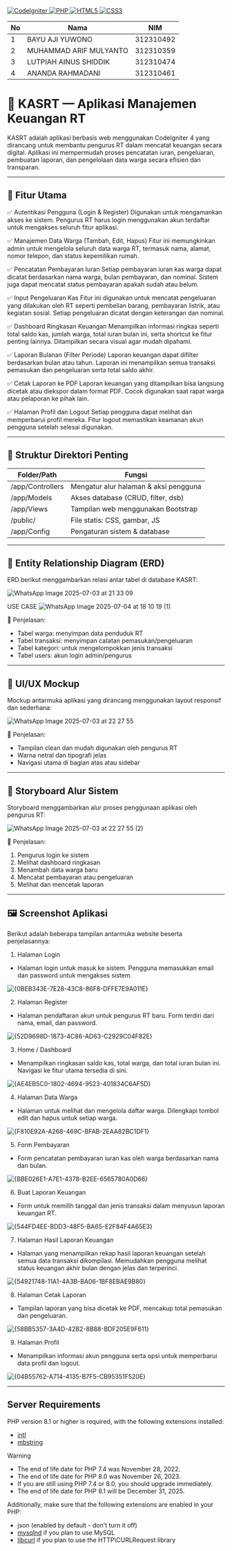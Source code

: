 <p align="left"> <a href="https://codeigniter.com" target="_blank"> <img src="https://img.shields.io/badge/CodeIgniter-EE4622?style=for-the-badge&logo=codeigniter&logoColor=white" alt="CodeIgniter" /> </a> <a href="https://www.php.net" target="_blank"> <img src="https://img.shields.io/badge/PHP-777BB3?style=for-the-badge&logo=php&logoColor=white" alt="PHP" /> </a> <a href="https://developer.mozilla.org/en-US/docs/Web/HTML" target="_blank"> <img src="https://img.shields.io/badge/HTML5-E34F26?style=for-the-badge&logo=html5&logoColor=white" alt="HTML5" /> </a> <a href="https://developer.mozilla.org/en-US/docs/Web/CSS" target="_blank"> <img src="https://img.shields.io/badge/CSS3-1572B6?style=for-the-badge&logo=css3&logoColor=white" alt="CSS3" /> </a> </p>

| No | Nama         | NIM        |
| -- | ------------ | ---------- |
| 1  | BAYU AJI YUWONO | 312310492  |
| 2  | MUHAMMAD ARIF MULYANTO | 312310359  |
| 3  | LUTPIAH AINUS SHIDDIK | 312310474 |
| 4  | ANANDA RAHMADANI  | 312310461 |


# 💼 KASRT — Aplikasi Manajemen Keuangan RT

KASRT adalah aplikasi berbasis web menggunakan CodeIgniter 4 yang dirancang untuk membantu pengurus RT dalam mencatat keuangan secara digital. Aplikasi ini mempermudah proses pencatatan iuran, pengeluaran, pembuatan laporan, dan pengelolaan data warga secara efisien dan transparan.

---

## 📌 Fitur Utama

✅ Autentikasi Pengguna (Login & Register)
Digunakan untuk mengamankan akses ke sistem. Pengurus RT harus login menggunakan akun terdaftar untuk mengakses seluruh fitur aplikasi.

✅ Manajemen Data Warga (Tambah, Edit, Hapus)
Fitur ini memungkinkan admin untuk mengelola seluruh data warga RT, termasuk nama, alamat, nomor telepon, dan status kepemilikan rumah.

✅ Pencatatan Pembayaran Iuran
Setiap pembayaran iuran kas warga dapat dicatat berdasarkan nama warga, bulan pembayaran, dan nominal. Sistem juga dapat mencatat status pembayaran apakah sudah atau belum.

✅ Input Pengeluaran Kas
Fitur ini digunakan untuk mencatat pengeluaran yang dilakukan oleh RT seperti pembelian barang, pembayaran listrik, atau kegiatan sosial. Setiap pengeluaran dicatat dengan keterangan dan nominal.

✅ Dashboard Ringkasan Keuangan
Menampilkan informasi ringkas seperti total saldo kas, jumlah warga, total iuran bulan ini, serta shortcut ke fitur penting lainnya. Ditampilkan secara visual agar mudah dipahami.

✅ Laporan Bulanan (Filter Periode)
Laporan keuangan dapat difilter berdasarkan bulan atau tahun. Laporan ini menampilkan semua transaksi pemasukan dan pengeluaran serta total saldo akhir.

✅ Cetak Laporan ke PDF
Laporan keuangan yang ditampilkan bisa langsung dicetak atau diekspor dalam format PDF. Cocok digunakan saat rapat warga atau pelaporan ke pihak lain.

✅ Halaman Profil dan Logout
Setiap pengguna dapat melihat dan memperbarui profil mereka. Fitur logout memastikan keamanan akun pengguna setelah selesai digunakan.

---

## 📂 Struktur Direktori Penting

| Folder/Path      | Fungsi                                |
| ---------------- | ------------------------------------- |
| /app/Controllers | Mengatur alur halaman & aksi pengguna |
| /app/Models      | Akses database (CRUD, filter, dsb)    |
| /app/Views       | Tampilan web menggunakan Bootstrap    |
| /public/         | File statis: CSS, gambar, JS          |
| /app/Config      | Pengaturan sistem & database          |

---

## 🧐 Entity Relationship Diagram (ERD)

ERD berikut menggambarkan relasi antar tabel di database KASRT:

![WhatsApp Image 2025-07-03 at 21 33 09](https://github.com/user-attachments/assets/82bbf40b-0dd8-47d4-a532-b70f0a050269)

USE CASE 
![WhatsApp Image 2025-07-04 at 18 10 19 (1)](https://github.com/user-attachments/assets/4fc10529-0a5d-405c-b19d-cc1a3801d9de)


📌 Penjelasan:

* Tabel warga: menyimpan data penduduk RT
* Tabel transaksi: menyimpan catatan pemasukan/pengeluaran
* Tabel kategori: untuk mengelompokkan jenis transaksi
* Tabel users: akun login admin/pengurus

---

## 📱 UI/UX Mockup

Mockup antarmuka aplikasi yang dirancang menggunakan layout responsif dan sederhana:

![WhatsApp Image 2025-07-03 at 22 27 55](https://github.com/user-attachments/assets/8551d2d4-854b-4cb1-8af6-2bea640679a5)


📌 Penjelasan:

* Tampilan clean dan mudah digunakan oleh pengurus RT
* Warna netral dan tipografi jelas
* Navigasi utama di bagian atas atau sidebar

---

## 🦾 Storyboard Alur Sistem

Storyboard menggambarkan alur proses penggunaan aplikasi oleh pengurus RT:

![WhatsApp Image 2025-07-03 at 22 27 55 (2)](https://github.com/user-attachments/assets/c1c82ce7-cdc3-4a29-9fb7-102a8d991560)


📌 Penjelasan:

1. Pengurus login ke sistem
2. Melihat dashboard ringkasan
3. Menambah data warga baru
4. Mencatat pembayaran atau pengeluaran
5. Melihat dan mencetak laporan

---

## 🖼️ Screenshot Aplikasi

Berikut adalah beberapa tampilan antarmuka website beserta penjelasannya:

1. Halaman Login

- Halaman login untuk masuk ke sistem. Pengguna memasukkan email dan password untuk mengakses sistem.
  
![{0BEB343E-7E28-43C8-86F8-DFFE7E9A011E}](https://github.com/user-attachments/assets/0958ffe5-d4ac-4309-a150-97124484b2df)

2. Halaman Register

- Halaman pendaftaran akun untuk pengurus RT baru. Form terdiri dari nama, email, dan password.
  
![{52D9698D-1873-4C86-AD63-C2929C04F82E}](https://github.com/user-attachments/assets/615581ec-9ef7-412f-b889-1825ace74a40)

3. Home / Dashboard

- Menampilkan ringkasan saldo kas, total warga, dan total iuran bulan ini. Navigasi ke fitur utama tersedia di sini.
  
![{AE4EB5C0-1802-4694-9523-401834C6AF5D}](https://github.com/user-attachments/assets/f80784f4-474c-421f-8962-fdaddf54f338)

4. Halaman Data Warga

- Halaman untuk melihat dan mengelola daftar warga. Dilengkapi tombol edit dan hapus untuk setiap warga.
  
![{F810E92A-A268-469C-BFAB-2EAA82BC1DF1}](https://github.com/user-attachments/assets/953648de-853b-402a-b233-8279189bf0ec)

5. Form Pembayaran

- Form pencatatan pembayaran iuran kas oleh warga berdasarkan nama dan bulan.
  
![{BBE026E1-A7E1-4378-B2EE-6565780A0D66}](https://github.com/user-attachments/assets/8e575833-4cf0-47de-a415-feaa9d15cc7c)

6. Buat Laporan Keuangan

- Form untuk memilih tanggal dan jenis transaksi dalam menyusun laporan keuangan RT.
  
![{544FD4EE-BDD3-48F5-BA65-E2F84F4A65E3}](https://github.com/user-attachments/assets/826a0a1a-6177-48aa-bcb2-6908077c27e3)

7. Halaman Hasil Laporan Keuangan

- Halaman yang menampilkan rekap hasil laporan keuangan setelah semua data transaksi dikompilasi. Memudahkan pengguna melihat status keuangan akhir bulan dengan jelas dan terperinci.
  
![{54921748-11A1-4A3B-BA06-1BF8EBAE9B80}](https://github.com/user-attachments/assets/5285ac4f-db52-4193-9a08-769608fb83a8)

8. Halaman Cetak Laporan
   
- Tampilan laporan yang bisa dicetak ke PDF, mencakup total pemasukan dan pengeluaran.
  
![{58BB5357-3A4D-42B2-8B88-BDF205E9F611}](https://github.com/user-attachments/assets/49f497cd-a112-437b-ad23-e00a35d99877)

9. Halaman Profil

- Menampilkan informasi akun pengguna serta opsi untuk memperbarui data profil dan logout.
  
![{04B55762-A714-4135-B7F5-CB95351F520E}](https://github.com/user-attachments/assets/bc91b356-5710-4ac9-9509-4a7d86aba50c)

---


## Server Requirements

PHP version 8.1 or higher is required, with the following extensions installed:

- [intl](http://php.net/manual/en/intl.requirements.php)
- [mbstring](http://php.net/manual/en/mbstring.installation.php)

> [!WARNING]
> - The end of life date for PHP 7.4 was November 28, 2022.
> - The end of life date for PHP 8.0 was November 26, 2023.
> - If you are still using PHP 7.4 or 8.0, you should upgrade immediately.
> - The end of life date for PHP 8.1 will be December 31, 2025.

Additionally, make sure that the following extensions are enabled in your PHP:

- json (enabled by default - don't turn it off)
- [mysqlnd](http://php.net/manual/en/mysqlnd.install.php) if you plan to use MySQL
- [libcurl](http://php.net/manual/en/curl.requirements.php) if you plan to use the HTTP\CURLRequest library
